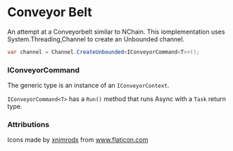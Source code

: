 # Conveyor Belt
An attempt at a Conveyorbelt similar to NChain. This iomplementation uses System.Threading,Channel to create an Unbounded channel.

```c#
var channel = Channel.CreateUnbounded<IConveyorCommand<T>>();
```
### IConveyorCommand<T>

The generic type is an instance of an `IConveyorContext`.

`IConveyorCommand<T>` has a `Run()` method that runs Async with a `Task` return type.

### Attributions

<div>Icons made by <a href="https://www.flaticon.com/authors/xnimrodx" title="xnimrodx">xnimrodx</a> from <a href="https://www.flaticon.com/" title="Flaticon">www.flaticon.com</a></div>

